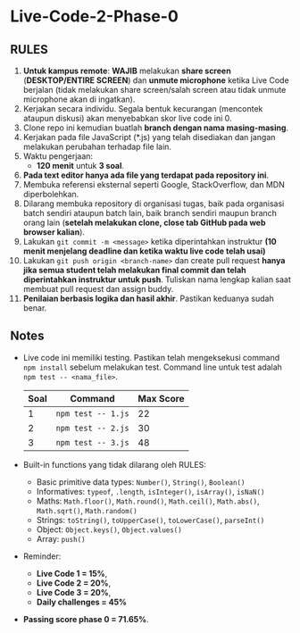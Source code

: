 # Live-Code-2-Phase-0

## RULES

1. **Untuk kampus remote**: **WAJIB** melakukan **share screen** (**DESKTOP/ENTIRE SCREEN**) dan **unmute microphone** ketika Live Code berjalan (tidak melakukan share screen/salah screen atau tidak unmute microphone akan di ingatkan).
2. Kerjakan secara individu. Segala bentuk kecurangan (mencontek ataupun diskusi) akan menyebabkan skor live code ini 0.
3. Clone repo ini kemudian buatlah **branch dengan nama masing-masing**.
4. Kerjakan pada file JavaScript (\*.js) yang telah disediakan dan jangan melakukan perubahan terhadap file lain.
5. Waktu pengerjaan:
   - **120 menit** untuk **3 soal**.
6. **Pada text editor hanya ada file yang terdapat pada repository ini**.
7. Membuka referensi eksternal seperti Google, StackOverflow, dan MDN diperbolehkan.
8. Dilarang membuka repository di organisasi tugas, baik pada organisasi batch sendiri ataupun batch lain, baik branch sendiri maupun branch orang lain (**setelah melakukan clone, close tab GitHub pada web browser kalian**).
9. Lakukan `git commit -m <message>` ketika diperintahkan instruktur **(10 menit menjelang deadline dan ketika waktu live code telah usai)**
10. Lakukan `git push origin <branch-name>` dan create pull request **hanya jika semua student telah melakukan final commit dan telah diperintahkan instruktur untuk push**. Tuliskan nama lengkap kalian saat membuat pull request dan assign buddy.
11. **Penilaian berbasis logika dan hasil akhir**. Pastikan keduanya sudah benar.

## Notes

- Live code ini memiliki testing. Pastikan telah mengeksekusi command `npm install` sebelum melakukan test. Command line untuk test adalah `npm test -- <nama_file>`.

  | Soal | Command            | Max Score |
  | ---- | ------------------ | --------- |
  | 1    | `npm test -- 1.js` | 22       |
  | 2    | `npm test -- 2.js` | 30       |
  | 3    | `npm test -- 3.js` | 48       |

- Built-in functions yang tidak dilarang oleh RULES:
  - Basic primitive data types: `Number()`, `String()`, `Boolean()`
  - Informatives: `typeof`, `.length`, `isInteger()`, `isArray()`, `isNaN()`
  - Maths: `Math.floor()`, `Math.round()`, `Math.ceil()`, `Math.abs()`, `Math.sqrt()`, `Math.random()`
  - Strings: `toString()`, `toUpperCase()`, `toLowerCase()`, `parseInt()`
  - Object: `Object.keys()`, `Object.values()`
  - Array: `push()`

- Reminder:
  - **Live Code 1 = 15%**,
  - **Live Code 2 = 20%**,
  - **Live Code 3 = 20%**,
  - **Daily challenges = 45%**
- **Passing score phase 0 = 71.65%**.